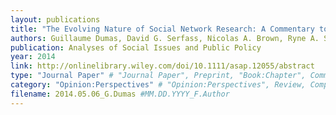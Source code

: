 ```yaml
---
layout: publications
title: "The Evolving Nature of Social Network Research: A Commentary to Gleibs"
authors: Guillaume Dumas, David G. Serfass, Nicolas A. Brown, Ryne A. Sherman
publication: Analyses of Social Issues and Public Policy
year: 2014
link: http://onlinelibrary.wiley.com/doi/10.1111/asap.12055/abstract
type: "Journal Paper" # "Journal Paper", Preprint, "Book:Chapter", Comment, "Poster:Conference"
category: "Opinion:Perspectives" # "Opinion:Perspectives", Review, Computational, Social Cognitive and Affective Neuroscience, Experimental
filename: 2014.05.06_G.Dumas #MM.DD.YYYY_F.Author
---
```

